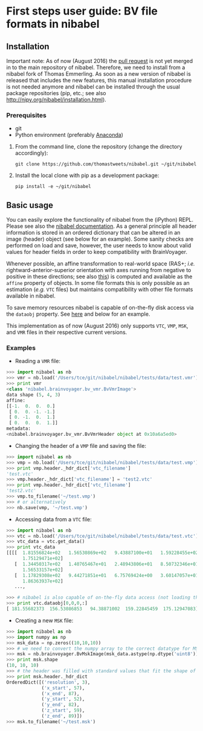# First steps user guide: BV file formats in nibabel

## Installation
Important note: As of now (August 2016) the [pull request](https://github.com/nipy/nibabel/pull/216) is not yet merged in to the main repository of nibabel. Therefore, we need to install from a nibabel fork of Thomas Emmerling. As soon as a new version of nibabel is released that includes the new features, this manual installation procedure is not needed anymore and nibabel can be installed through the usual package repositories (pip, etc.; see also http://nipy.org/nibabel/installation.html).

### Prerequisites
- git
- Python environment (preferably [Anaconda](https://www.continuum.io/downloads))


1. From the command line, clone the repository (change the directory accordingly):
   
   ```
   git clone https://github.com/thomastweets/nibabel.git ~/git/nibabel
   ```
2. Install the local clone with pip as a development package:
   
   ```
   pip install -e ~/git/nibabel
   ```

## Basic usage
You can easily explore the functionality of nibabel from the (iPython) REPL. Please see also the [nibabel documentation](http://nipy.org/nibabel/manual.html). As a general principle all header information is stored in an ordered dictionary that can be altered in an image (header) object (see below for an example). Some sanity checks are performed on load and save, however, the user needs to know about valid values for header fields in order to keep compatibility with BrainVoyager.

Whenever possible, an affine transformation to real-world space (RAS+; _i.e._ rightward-anterior-superior orientation with axes running from negative to positive in these directions; see also [this](http://nipy.org/nibabel/coordinate_systems.html#nibabel-always-uses-an-ras-output-space)) is computed and available as the ```affine``` property of objects. In some file formats this is only possible as an estimation (_e.g._ ```VTC``` files) but maintains compatibility with other file formats available in nibabel.

To save memory resources nibabel is capable of on-the-fly disk access via the ```dataobj``` property. See [here](http://nipy.org/nibabel/images_and_memory.html#saving-time-and-memory) and below for an example.

This implementation as of now (August 2016) only supports ```VTC```, ```VMP```, ```MSK```, and ```VMR``` files in their respective current versions.

### Examples
- Reading a ```VMR``` file:
```python
>>> import nibabel as nb
>>> vmr = nb.load('/Users/tce/git/nibabel/nibabel/tests/data/test.vmr')
>>> print vmr
<class 'nibabel.brainvoyager.bv_vmr.BvVmrImage'>
data shape (5, 4, 3)
affine:
[[-1.  0.  0.  0.]
 [ 0.  0. -1. -1.]
 [ 0. -1.  0.  1.]
 [ 0.  0.  0.  1.]]
metadata:
<nibabel.brainvoyager.bv_vmr.BvVmrHeader object at 0x10a6a5ed0>
```

- Changing the header of a ```VMP``` file and saving the file:
```python
>>> import nibabel as nb
>>> vmp = nb.load('/Users/tce/git/nibabel/nibabel/tests/data/test.vmp')
>>> print vmp.header._hdr_dict['vtc_filename']
'test.vtc'
>>> vmp.header._hdr_dict['vtc_filename'] = 'test2.vtc'
>>> print vmp.header._hdr_dict['vtc_filename']
'test2.vtc'
>>> vmp.to_filename('~/test.vmp')
>>> # or alternatively
>>> nb.save(vmp, '~/test.vmp')
```

- Accessing data from a ```VTC``` file:
```python
>>> import nibabel as nb
>>> vtc = nb.load('/Users/tce/git/nibabel/nibabel/tests/data/test.vtc')
>>> vtc_data = vtc.get_data()
>>> print vtc_data
[[[[  1.81556824e+02   1.56530869e+02   9.43887100e+01   1.59228455e+02
      1.75129471e+02]
   [  1.34450317e+02   1.40765467e+01   2.48943806e+01   8.50732346e+01
      1.56533157e+02]
   [  1.17829308e+02   9.44271851e+01   6.75769424e+00   3.60147057e+01
      1.86363937e+02]
   ...,

>>> # nibabel is also capable of on-the-fly data access (not loading the whole file at once):
>>> print vtc.dataobj[0,0,0,:]
[ 181.55682373  156.53086853   94.38871002  159.22845459  175.12947083]
```

- Creating a new ```MSK``` file:
```python
>>> import nibabel as nb
>>> import numpy as np
>>> msk_data = np.zeros((10,10,10))
>>> # we need to convert the numpy array to the correct datatype for MSK files
>>> msk = nb.brainvoyager.BvMskImage(msk_data.astype(np.dtype('uint8')), None)
>>> print msk.shape
(10, 10, 10)
>>> # the header was filled with standard values that fit the shape of the data
>>> print msk.header._hdr_dict
OrderedDict([('resolution', 3),
             ('x_start', 57),
             ('x_end', 87),
             ('y_start', 52),
             ('y_end', 82),
             ('z_start', 59),
             ('z_end', 89)])
>>> msk.to_filename('~/test.msk')
```
